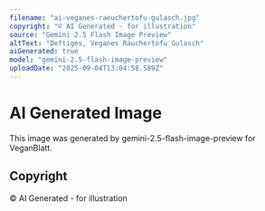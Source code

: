 ```yaml
---
filename: "ai-veganes-raeuchertofu-gulasch.jpg"
copyright: "© AI Generated - for illustration"
source: "Gemini 2.5 Flash Image Preview"
altText: "Deftiges, Veganes Räuchertofu Gulasch"
aiGenerated: true
model: "gemini-2.5-flash-image-preview"
uploadDate: "2025-09-04T13:04:58.589Z"
---
```


# AI Generated Image

This image was generated by gemini-2.5-flash-image-preview for VeganBlatt.

## Copyright
© AI Generated - for illustration
